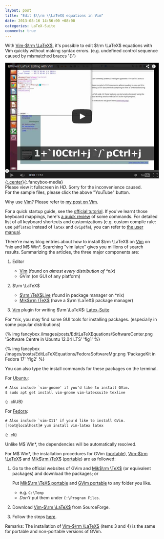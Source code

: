 ```yaml
---
layout: post
title: "Edit $\\rm \\LaTeX$ equations in Vim"
date: 2013-08-16 14:56:00 +08:00
categories: LaTeX-Suite
comments: true
---
```


With [Vim-$\rm \LaTeX$][vim-latex], it's possible to edit $\rm \LaTeX$
equations with Vim quickly without making syntax errors.  (e.g.
undefined control sequence caused by mismatched braces '{}')

[![YouTube video][video_pic]{:.center}][video]{:.fancybox-media}  
Please view it fullscreen in *HD*.  Sorry for the inconvenience
caused.  
For the sample files, please click the above "YouTube" button.

<!-- more -->

Why use [Vim]?  Please refer to [my post on Vim][pp].

For a quick startup guide, see the [official tutorial][off_tut].  If
you've learnt those keyboard mappings, here's [a quick review][rev] of
some commands.  For detailed list of all keyboard shortcuts and
customizations (e.g. custom compile rule: use `pdflatex` instead of
`latex` and `dvipdfm`), you can refer to [the user manual][man].

There're many blog entries about how to install $\rm \LaTeX$ on [Vim]
on \*nix and M\$ Win\*.  Searching "vim latex" gives you millions of
search results.  Summarizing the articles, the three major components
are:

1.  Editor
    * [Vim] (found on *almost every distribution of \*nix*)
    * GVim (on GUI of any platform)

2.  $\rm \LaTeX$
    * [$\rm \TeX$Live][texlive] (found in package manager on \*nix)
    * [Mik$\rm \TeX$][miktex] (have a $\rm \LaTeX$ package manager)

3.  [Vim] plugin for writing $\rm \LaTeX$: [Latex-Suite][vim-latex]

For \*nix, you may find some GUI tools for installing packages.
(especially in some popular distributions)

{% img fancybox /images/posts/EditLaTeXEquations/SoftwareCenter.png 'Software Centre in Ubuntu 12.04 LTS' 'fig1' %}

{% img fancybox /images/posts/EditLaTeXEquations/FedoraSoftwareMgr.png 'PackageKit in Fedora 17' 'fig2' %}

You can also type the install commands for these packages on the
terminal.

For [Ubuntu]:

    # Also include `vim-gnome' if you'd like to install GVim.
    $ sudo apt get install vim-gnome vim-latexsuite texlive
{: .cliUB}

For [Fedora]:

    # Also include `vim-X11' if you'd like to install GVim.
    [root@localhost]# yum install vim-latex latex
{: .cli}

Unlike M\$ Win\*, the dependencies will be automatically resolved.

For M\$ Win\*, the installation procedures for GVim
([portable][g_port]), [Vim-$\rm \LaTeX$][vim-latex] and
[Mik$\rm \TeX$][miktex] ([portable][m_port]) are as followed:

1.  Go to the official websites of GVim and [Mik$\rm \TeX$][miktex]
    (or equivalent packages) and download the packages; or

    Put [Mik$\rm \TeX$ portable][m_port] and [GVim portable][g_port]
    to any folder you like.

    - e.g. `C:\Temp`
    - *Don't* put them under `C:\Program Files`.

2.  Download [Vim-$\rm \LaTeX$][vim-latex] from SourceForge.
3.  Follow the steps [here][more_steps].

Remarks: The installation of [Vim-$\rm \LaTeX$][vim-latex] (items 3
and 4) is the same for portable and non-portable versions of GVim.

[vim-latex]: http://vim-latex.sourceforge.net
[video_pic]: /images/posts/EditLaTeXEquations/Video.png
[video]: //www.youtube.com/embed/y67t-05nFD0
[Vim]: http://www.vim.org
[pp]: /blog/2013/08/16/why-vim/ "Why Vim"
[off_tut]: http://vim-latex.sourceforge.net/documentation/latex-suite-quickstart/
[rev]: http://www.cheat-sheets.org/saved-copy/vimlatexqrc.pdf
[man]: http://vim-latex.sourceforge.net/documentation/latex-suite.html
[texlive]: https://www.tug.org/texlive
[miktex]: http://miktex.org
[Ubuntu]: http://www.ubuntu.com
[Fedora]: https://getfedora.org
[g_port]: http://portablegvim.sourceforge.net
[m_port]: http://miktex.org/portable
[more_steps]: http://vim-latex.sourceforge.net/index.php?subject=download&amp;title=Download

